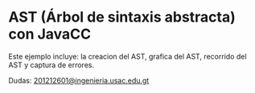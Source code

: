 # AST (Árbol de sintaxis abstracta) con JavaCC

Este ejemplo incluye: la creacion del AST, grafica del AST, recorrido del AST y captura de errores. 

Dudas: 201212601@ingenieria.usac.edu.gt


